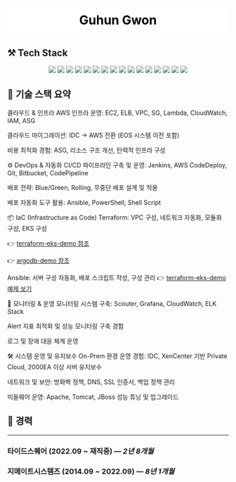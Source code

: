 <div align="center">
  <h1 style="background-color:#FFFFFF; color:#000000; padding:15px; border-radius:10px;">
    Guhun Gwon
  </h1>
</div>

## ⚒️ Tech Stack

<p align="center">
  <!-- DevOps -->
  <img src="https://img.shields.io/badge/Ansible-EE0000?style=for-the-badge&logo=ansible&logoColor=white"/>
  <img src="https://img.shields.io/badge/Jenkins-D24939?style=for-the-badge&logo=jenkins&logoColor=white"/>
  <img src="https://img.shields.io/badge/AWX-EE0000?style=for-the-badge&logo=ansible&logoColor=white"/> 

  <!-- Linux -->
  <img src="https://img.shields.io/badge/Linux-FCC624?style=for-the-badge&logo=linux&logoColor=black"/>

  <!-- Apache, Tomcat, Haproxy -->
  <img src="https://img.shields.io/badge/Apache-D22128?style=for-the-badge&logo=apache&logoColor=white"/>
  <img src="https://img.shields.io/badge/Tomcat-F8DC75?style=for-the-badge&logo=apache-tomcat&logoColor=black"/>
  <img src="https://img.shields.io/badge/HAProxy-000000?style=for-the-badge&logo=haproxy&logoColor=white"/>

  <!-- SVN -->
  <img src="https://img.shields.io/badge/Subversion-809CC9?style=for-the-badge&logo=subversion&logoColor=white"/>

  <!-- DevOps (추가 항목) -->
  <img src="https://img.shields.io/badge/Terraform-623CE4?style=for-the-badge&logo=terraform&logoColor=white"/>

  <!-- Kubernetes -->
  <img src="https://img.shields.io/badge/Kubernetes-326CE5?style=for-the-badge&logo=kubernetes&logoColor=white"/>

  <!-- Docker -->
  <img src="https://img.shields.io/badge/Docker-2496ED?style=for-the-badge&logo=docker&logoColor=white"/>

  <!-- NGINX -->
  <img src="https://img.shields.io/badge/Nginx-009639?style=for-the-badge&logo=nginx&logoColor=white"/>

  <!-- Git -->
  <img src="https://img.shields.io/badge/Git-F05032?style=for-the-badge&logo=git&logoColor=white"/>

  <!-- AWS 관련 -->
  <img src="https://img.shields.io/badge/AWS CodePipeline-6DB33F?style=for-the-badge&logo=amazonaws&logoColor=white"/>
  <img src="https://img.shields.io/badge/AWS-232F3E?style=for-the-badge&logo=amazon-aws&logoColor=white"/>
  <img src="https://img.shields.io/badge/AWS EKS-FF9900?style=for-the-badge&logo=amazon-eks&logoColor=white"/>
</p>

## 🔨 기술 스택 요약

 클라우드 & 인프라
AWS 인프라 운영: EC2, ELB, VPC, SG, Lambda, CloudWatch, IAM, ASG

클라우드 마이그레이션: IDC → AWS 전환 (EOS 시스템 이전 포함)

비용 최적화 경험: ASG, 리소스 구조 개선, 탄력적 인프라 구성

⚙️ DevOps & 자동화
CI/CD 파이프라인 구축 및 운영: Jenkins, AWS CodeDeploy, Git, Bitbucket, CodePipeline

배포 전략: Blue/Green, Rolling, 무중단 배포 설계 및 적용

배포 자동화 도구 활용: Ansible, PowerShell, Shell Script

📦 IaC (Infrastructure as Code)
Terraform: VPC 구성, 네트워크 자동화, 모듈화 구성, EKS 구성

 👉 [terraform-eks-demo 참조](https://github.com/guhun-gwon/guhun-gwon/tree/main/terraform-demo)
 
 👉 [argodb-demo 참조](https://github.com/guhun-gwon/guhun-gwon/tree/main/argocd-demo)

Ansible: 서버 구성 자동화, 배포 스크립트 작성, 구성 관리
 👉 [terraform-eks-demo 예제 보기](https://github.com/guhun-gwon/tree/main/terraform-eks-demo)

🧰 모니터링 & 운영
모니터링 시스템 구축: Scouter, Grafana, CloudWatch, ELK Stack

Alert 지표 최적화 및 성능 모니터링 구축 경험

로그 및 장애 대응 체계 운영

🛠️ 시스템 운영 및 유지보수
On-Prem 환경 운영 경험: IDC, XenCenter 기반 Private Cloud, 2000EA 이상 서버 유지보수

네트워크 및 보안: 방화벽 정책, DNS, SSL 인증서, 백업 정책 관리

미들웨어 운영: Apache, Tomcat, JBoss 성능 튜닝 및 업그레이드



## 🔨 경력

---

###  타이드스퀘어 (2022.09 ~ 재직중) — *2년 8개월*

###  지메이트시스템즈 (2014.09 ~ 2022.09) — *8년 1개월*
